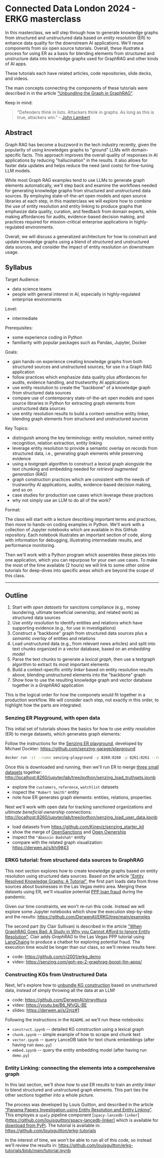 # Connected Data London 2024 - ERKG masterclass

In this masterclass, we will step through how to generate knowledge
graphs from structured and unstructured data based on _entity
resolution_ (ER) to enhance data quality for the downstream AI applications.
We'll reuse components from six open source tutorials.
Overall, these illustrate a process for using ER as a basis for
blending elements from structured and unstructure data into
knowledge graphs used for GraphRAG and other kinds of AI apps.

These tutorials each have related articles, code repositories,
slide decks, and videos.

The main concepts connecting the components of these tutorials were
described in in the article
["Unbundling the Graph in GraphRAG"](https://www.oreilly.com/radar/unbundling-the-graph-in-graphrag/).

Keep in mind:

> "Defenders think in lists. Attackers think in graphs. As long as this is true, attackers win." – [John Lambert](https://github.com/JohnLaTwC/Shared/blob/master/Defenders%20think%20in%20lists.%20Attackers%20think%20in%20graphs.%20As%20long%20as%20this%20is%20true%2C%20attackers%20win.md)


## Abstract

Graph RAG has become a buzzword in the tech industry recently, given
the popularity of using knowledges graphs to "ground" LLMs with
domain-specific facts. This approach improves the overall quality of
responses in AI applications by reducing "hallucination" in the
results. It also allows for faster data updates and helps reduce the
need (and costs) for fine-tuning LLM models.

While most Graph RAG examples tend to use LLMs to generate graph
elements automatically, we'll step back and examine the workflows
needed for generating knowledge graphs from structured and
unstructured data sources. By employing state-of-the-art open models
and open source libraries at each step, in this masterclass we will
explore how to combine the use of entity resolution and entity linking
to produce graphs that emphasize data quality, curation, and feedback
from domain experts, while making affordances for audits,
evidence-based decision making, and practices required for
mission-critical enterprise applications in highly-regulated
environments.

Overall, we will discuss a generalized architecture for how to
construct and update knowledge graphs using a blend of structured and
unstructured data sources, and consider the impact of entity
resolution on downstream usage.


## Syllabus

Target Audience:

  - data science teams
  - people with general interest in AI, especially in highly-regulated enterprise environments

Level:

  - intermediate

Prerequisites:

  - some experience coding in Python
  - familiarity with popular packages such as Pandas, Jupyter, Docker

Goals:

  - gain hands-on experience creating knowledge graphs from both structured sources and unstructured sources, for use in a Graph RAG application
  - follow practices which emphasize data quality plus affordances for audits, evidence handling, and trustworthy AI applications
  - use entity resolution to create the "backbone" of a knowledge graph from structured data sources
  - compare use of contemporary state-of-the-art open models and open source libraries in Python for extracting graph elements from unstructured data sources
  - use entity resolution results to build a context-sensitive entity linker, blending graph elements from structured and unstructured sources

Key Topics:

  - distinguish among the key terminology: entity resolution, named entity recognition, relation extraction, entity linking
  - leverage entity resolution to provide a semantic overlay on records from structured data, i.e., generating graph elements while preserving evidence
  - using a _textgraph_ algorithm to construct a lexical graph alongside the text chunking and embedding needed for _retrieval augmented generation_ (RAG)
  - graph construction practices which are consistent with the needs of trustworthy AI applications, audits, evidence-based decision making, and so on
  - case studies for production use cases which leverage these practices
  - why not simply use an LLM to do all of the work?

Format:

The class will start with a lecture describing important terms and
practices, then move to hands-on coding examples in Python.  We'll
work with a collection of Jupyter notebooks which are available in
this GitHub repository.
Each notebook illustrates an important section of code, along with
information for debugging, illustrating intermediate results, and
performance monitoring.

Then we'll work with a Python program which assembles these pieces
into one application, which you can repurpose for your own use cases.
To make the most of the time available (2 hours) we will link to some
other online tutorials for deep-dives into specific areas which are
beyond the scope of this class.


---


## Outline

  1. Start with _open datasets_ for sanctions compliance (e.g., money laundering, ultimate beneficial ownership, and related work) as structured data sources
  2. Use _entity resolution_ to identify entities and relations which have supporting evidence (e.g., for use in investigations)
  3. Construct a "backbone" graph from structured data sources plus a _semantic overlay_ of entities and relations
  4. Load unstructured data (e.g., from relevant news articles) and split into text chunks organized in a vector database, based on an _embedding model_
  5. Parse the text chunks to generate a _lexical graph_, then use a textgraph algorithm to extract its most important elements
  6. Build a context-specific _entity linker_ based on entity resolution results above, blending unstructured elements into the "backbone" graph
  7. Show how to use the resulting knowledge graph and vector database together in a _GraphRAG_ application

This is the logical order for how the componets would fit together in a production workflow.
We will consider each step, not exactly in this order, to highlight how the parts are integrated.


### Senzing ER Playground, with open data

This initial set of tutorials shows the basics for how to use _entity resolution_ (ER) to merge datasets, which generates graph elements:

Follow the instructions for the [Senzing ER playground](https://senzing.dockter.com/files/presentations/jupyter-sandbox.mp4), developed by Michael Dockter:
<https://github.com/senzing-garage/playground>

```bash
docker run -it --name senzing-playground -p 8260:8260 -p 8261:8261 --rm senzing/playground
```

Once this is downloaded and running, then we'll run ER to merge [three small datasets](https://www.youtube.com/watch?v=mY55S6a9Iok) together:
<http://localhost:8260/jupyter/lab/tree/python/senzing_load_truthsets.ipynb>

  * explore the `customers`, `reference`, `watchlist` datasets
  * inspect the `"Robert Smith"` entity
  * note how ER generates graph elements: entities, relations, properties

Next we'll work with open data for tracking sanctioned organizations and _ultimate beneficial ownership_ connections:
<http://localhost:8260/jupyter/lab/tree/python/senzing_load_user_data.ipynb>

  * load datasets from <https://github.com/Kineviz/senzing_starter_kit>
  * show the merge of [OpenSanctions](https://www.opensanctions.org/) and [Open Ownership](https://www.openownership.org/en/)
  * inspect the `"Abassin Badshah"` entity
  * compare with the related graph visualization: <https://derwen.ai/s/khj9#43>


### ERKG tutorial: from structured data sources to GraphRAG

This next section explores how to create knowledge graphs based on entity resolution using structured data sources.
Based on the article ["Entity Resolved Knowledge Graphs: A Tutorial"](https://neo4j.com/developer-blog/entity-resolved-knowledge-graphs/), the first part loads data from three sources about businesses in the Las Vegas metro area.
Merging these datasets using ER, we'll visualize potential [PPP loan fraud](https://www.justice.gov/usao-nv/pr/nevada-man-convicted-112-million-covid-19-fraud) during the pandemic.

Given our time constraints, we won't re-run this code.
Instead we will explore some Jupyter notebooks which show the execution step-by-step and the results:
<https://github.com/DerwenAI/ERKG/tree/main/examples>

The second part (by Clair Sullivan) is described in the article ["When GraphRAG Goes Bad: A Study in Why you Cannot Afford to Ignore Entity Resolution"](https://www.linkedin.com/pulse/when-graphrag-goesbad-study-why-you-cannot-afford-ignore-sullivan-7ymnc/).
Clair adds _GraphRAG_ to the Las Vegas PPP tutorial using [LangChaing](https://www.langchain.com/) to produce a chatbot for exploring potential fraud.
The execution time would be longer than our class, so we'll review results here:

  - code: <https://github.com/cj2001/erkg_demo>
  - video: <https://senzing.com/gph-ep-2-graphrag-boost-llm-apps/>


### Constructing KGs from Unstructured Data

Next, let's explore how to [unbundle KG construction](https://derwen.ai/s/khj9#19) based on unstructured data, instead of simply throwing all the data at an LLM!

  - code: <https://github.com/DerwenAI/strwythura>
  - video: <https://youtu.be/B6_NfvQL-BE>
  - slides: <https://derwen.ai/s/2njz#1>

Following the instructions in the `README.md` we'll run these notebooks:

  * `construct.ipynb` -- detailed KG construction using a lexical graph
  * `chunk.ipynb` -- simple example of how to scrape and chunk text
  * `vector.ipynb` -- query LanceDB table for text chunk embeddings (after having run `demo.py`)
  * `embed.ipynb` -- query the entity embedding model (after having run `demo.py`)


### Entity Linking: connecting the elements into a comprehensive graph

In this last section, we'll show how to use ER results to train an _entity linker_ to blend structured and unstructured graph elements.
This part ties the other sections together into a whole picture.

The process was developed by Louis Guitton, and described in the article ["Panama Papers Investigation using Entity Resolution and Entity Linking"](https://guitton.co/posts/entity-resolution-entity-linking).
This employes a `spaCy` pipeline component [`spacy-lancedb-linker`](https://github.com/louisguitton/spacy-lancedb-linker] which is available for [download from PyPi](https://pypi.org/project/spacy-lancedb-linker/).
The tutorial is available in:
<https://github.com/louisguitton/erkg-tutorials>

In the interest of time, we won't be able to run all of this code, so instead we'll review the results in:
<https://github.com/louisguitton/erkg-tutorials/blob/main/tutorial.ipynb>
